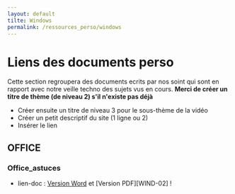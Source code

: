 ```yaml
---
layout: default
tilte: Windows
permalink: /ressources_perso/windows
---
```


# Liens des documents perso

Cette section regroupera des documents ecrits par nos soint qui sont en rapport avec notre veille techno des sujets vus en cours.
**Merci de créer un titre de thème (de niveau 2) s'il n'existe pas déjà**

* Créer ensuite un titre de niveau 3 pour le sous-thème de la vidéo
* Créer un petit descriptif du site (1 ligne ou 2)
* Insérer le lien  

## OFFICE

### Office_astuces

* lien-doc : [Version Word][WIN-01] et [Version PDF][WIND-02] !

[WIN-01]: OFFICE/VERSIONS-DOC/windows-astuces.docx

[WIN-02]: OFFICE/VERSIONS-PDF/windows-astuces.pdf
